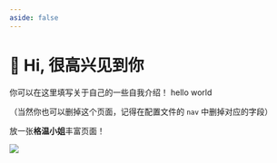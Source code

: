 ```yaml
---
aside: false
---
```


# 👋 Hi, 很高兴见到你

你可以在这里填写关于自己的一些自我介绍！
hello world

（当然你也可以删掉这个页面，记得在配置文件的 `nav` 中删掉对应的字段）

放一张**格温小姐**丰富页面！

![](/hi.jpg)
